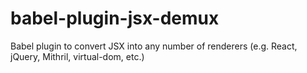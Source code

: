 # babel-plugin-jsx-demux
Babel plugin to convert JSX into any number of renderers (e.g. React, jQuery, Mithril, virtual-dom, etc.)
